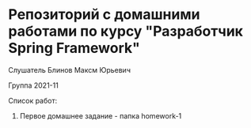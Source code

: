 # Репозиторий с домашними работами по курсу "Разработчик Spring Framework"
Слушатель Блинов Максм Юрьевич

Группа 2021-11

Список работ:
1. Первое домашнее задание - папка homework-1
